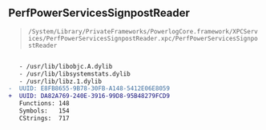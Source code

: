 ## PerfPowerServicesSignpostReader

> `/System/Library/PrivateFrameworks/PowerlogCore.framework/XPCServices/PerfPowerServicesSignpostReader.xpc/PerfPowerServicesSignpostReader`

```diff

   - /usr/lib/libobjc.A.dylib
   - /usr/lib/libsystemstats.dylib
   - /usr/lib/libz.1.dylib
-  UUID: E8FB8655-9B78-30FB-A148-5412E06E8059
+  UUID: DA82A769-240E-3916-99D8-95B48279FCD9
   Functions: 148
   Symbols:   154
   CStrings:  717

```
